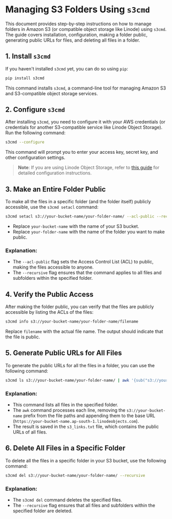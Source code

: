 # Managing S3 Folders Using `s3cmd`

This document provides step-by-step instructions on how to manage folders in Amazon S3 (or compatible object storage like Linode) using `s3cmd`. The guide covers installation, configuration, making a folder public, generating public URLs for files, and deleting all files in a folder.

## 1. Install `s3cmd`

If you haven't installed `s3cmd` yet, you can do so using `pip`:

```bash
pip install s3cmd
```

This command installs `s3cmd`, a command-line tool for managing Amazon S3 and S3-compatible object storage services.

## 2. Configure `s3cmd`

After installing `s3cmd`, you need to configure it with your AWS credentials (or credentials for another S3-compatible service like Linode Object Storage). Run the following command:

```bash
s3cmd --configure
```

This command will prompt you to enter your access key, secret key, and other configuration settings.

> **Note**: If you are using Linode Object Storage, refer to [this guide](https://techdocs.akamai.com/cloud-computing/docs/using-s3cmd-with-object-storage#configure-s3cmd) for detailed configuration instructions.

## 3. Make an Entire Folder Public

To make all the files in a specific folder (and the folder itself) publicly accessible, use the `s3cmd setacl` command:

```bash
s3cmd setacl s3://your-bucket-name/your-folder-name/ --acl-public --recursive
```

- Replace `your-bucket-name` with the name of your S3 bucket.
- Replace `your-folder-name` with the name of the folder you want to make public.

### Explanation:
- The `--acl-public` flag sets the Access Control List (ACL) to public, making the files accessible to anyone.
- The `--recursive` flag ensures that the command applies to all files and subfolders within the specified folder.

## 4. Verify the Public Access

After making the folder public, you can verify that the files are publicly accessible by listing the ACLs of the files:

```bash
s3cmd info s3://your-bucket-name/your-folder-name/filename
```

Replace `filename` with the actual file name. The output should indicate that the file is public.

## 5. Generate Public URLs for All Files

To generate the public URLs for all the files in a folder, you can use the following command:

```bash
s3cmd ls s3://your-bucket-name/your-folder-name/ | awk '{sub("s3://your-bucket-name", ""); print "https://your-bucket-name.ap-south-1.linodeobjects.com" $4}' > s3_links.txt
```

### Explanation:
- This command lists all files in the specified folder.
- The `awk` command processes each line, removing the `s3://your-bucket-name` prefix from the file paths and appending them to the base URL (`https://your-bucket-name.ap-south-1.linodeobjects.com`).
- The result is saved in the `s3_links.txt` file, which contains the public URLs of all files.

## 6. Delete All Files in a Specific Folder

To delete all the files in a specific folder in your S3 bucket, use the following command:

```bash
s3cmd del s3://your-bucket-name/your-folder-name/ --recursive
```

### Explanation:
- The `s3cmd del` command deletes the specified files.
- The `--recursive` flag ensures that all files and subfolders within the specified folder are deleted.